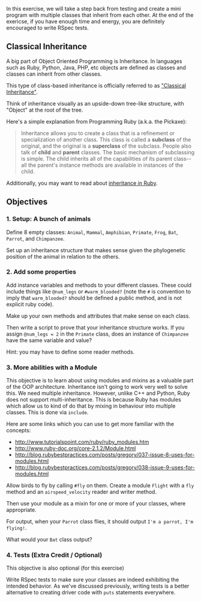 In this exercise, we will take a step back from testing and create a mini program with multiple classes that inherit from each other. At the end of the exericse, if you have enough time and energy, you are definitely encouraged to write RSpec tests. 

## Classical Inheritance

A big part of Object Oriented Programming is Inheritance. In languages such as Ruby, Python, Java, PHP, etc objects are defined as classes and classes can inherit from other classes.

This type of class-based inheritance is officially referred to as ["Classical Inheritance"](http://en.wikipedia.org/wiki/Inheritance_(object-oriented_programming)#Types_of_inheritance).

Think of inheritance visually as an upside-down tree-like structure, with "Object" at the root of the tree.

Here's a simple explanation from Programming Ruby (a.k.a. the Pickaxe):

> Inheritance allows you to create a class that is a refinement or specialization of another class. This class is called a **subclass** of the original, and the original is a **superclass** of the subclass. People also talk of **child** and **parent** classes. The basic mechanism of subclassing is simple. The child inherits all of the capabilities of its parent class--all the parent's instance methods are available in instances of the child.

Additionally, you may want to read about [inheritance in Ruby](http://rubylearning.com/satishtalim/ruby_inheritance.html).

## Objectives

### 1. Setup: A bunch of animals

Define 8 empty classes: `Animal`, `Mammal`, `Amphibian`, `Primate`, `Frog`, `Bat`, `Parrot`, and `Chimpanzee`.

Set up an inheritance structure that makes sense given the phylogenetic position of the animal in relation to the others.

### 2. Add some properties

Add instance variables and methods to your different classes. These could include things like `@num_legs` or `#warm_blooded?` (note the `#` is convention to imply that `warm_blooded?` should be defined a public method, and is not explicit ruby code). 

Make up your own methods and attributes that make sense on each class.

Then write a script to prove that your inheritance structure works. If you assign `@num_legs = 2` in the `Primate` class, does an instance of `Chimpanzee` have the same variable and value?

Hint: you may have to define some reader methods.

### 3. More abilities with a Module 

This objective is to learn about using modules and mixins as a valuable part of the OOP architecture. Inheritance isn't going to work very well to solve this. We need multiple inheritance. However, unlike C++ and Python, Ruby does not support multi-inheritance. This is because Ruby has modules which allow us to kind of do that by mixing in behaviour into multiple classes. This is done via `include`. 

Here are some links which you can use to get more familiar with the concepts:

* <http://www.tutorialspoint.com/ruby/ruby_modules.htm>
* <http://www.ruby-doc.org/core-2.1.2/Module.html>
* <http://blog.rubybestpractices.com/posts/gregory/037-issue-8-uses-for-modules.html>
* <http://blog.rubybestpractices.com/posts/gregory/038-issue-9-uses-for-modules.html>

Allow birds to fly by calling `#fly` on them. Create a module `Flight` with a `fly` method and an `airspeed_velocity` reader and writer method.

Then use your module as a mixin for one or more of your classes, where appropriate.

For output, when your `Parrot` class flies, it should output `I'm a parrot, I'm flying!`. 

What would your `Bat` class output?

### 4. Tests (Extra Credit / Optional)

This objective is also optional (for this exercise)

Write RSpec tests to make sure your classes are indeed exhibiting the intended behavior. As we've discussed previously, writing tests is a better alternative to creating driver code with `puts` statements everywhere.